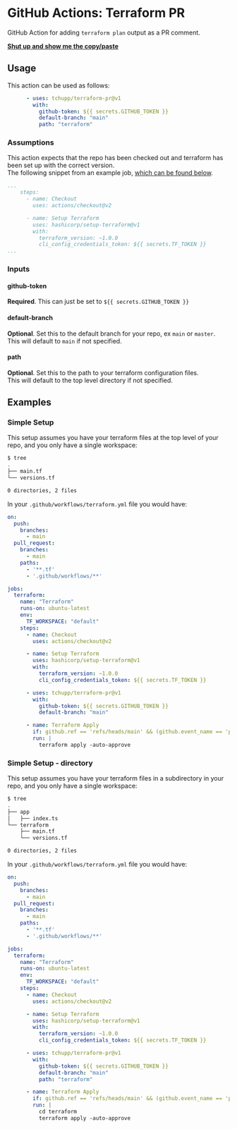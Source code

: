 # GitHub Actions: Terraform PR

GitHub Action for adding `terraform plan` output as a PR comment.

**[Shut up and show me the copy/paste](#examples)**

## Usage

This action can be used as follows:
```yaml
      - uses: tchupp/terraform-pr@v1
        with:
          github-token: ${{ secrets.GITHUB_TOKEN }}
          default-branch: "main"
          path: "terraform"
```

### Assumptions

This action expects that the repo has been checked out and terraform has been set up with the correct version.  
The following snippet from an example job, [which can be found below](#simple-setup).
```yaml
...
    steps:
      - name: Checkout
        uses: actions/checkout@v2

      - name: Setup Terraform
        uses: hashicorp/setup-terraform@v1
        with:
          terraform_version: ~1.0.0
          cli_config_credentials_token: ${{ secrets.TF_TOKEN }}
...
```

### Inputs

#### github-token

**Required**. This can just be set to `${{ secrets.GITHUB_TOKEN }}`

#### default-branch

**Optional**. Set this to the default branch for your repo, ex `main` or `master`.  
This will default to `main` if not specified.

#### path

**Optional**. Set this to the path to your terraform configuration files.  
This will default to the top level directory if not specified.

## Examples

### Simple Setup

This setup assumes you have your terraform files at the top level of your repo, and you only have a single workspace:
```bash
$ tree
.
├── main.tf
└── versions.tf

0 directories, 2 files
```

In your `.github/workflows/terraform.yml` file you would have:
```yaml
on:
  push:
    branches:
      - main
  pull_request:
    branches:
      - main
    paths:
      - '**.tf'
      - '.github/workflows/**'

jobs:
  terraform:
    name: "Terraform"
    runs-on: ubuntu-latest
    env:
      TF_WORKSPACE: "default"
    steps:
      - name: Checkout
        uses: actions/checkout@v2

      - name: Setup Terraform
        uses: hashicorp/setup-terraform@v1
        with:
          terraform_version: ~1.0.0
          cli_config_credentials_token: ${{ secrets.TF_TOKEN }}

      - uses: tchupp/terraform-pr@v1
        with:
          github-token: ${{ secrets.GITHUB_TOKEN }}
          default-branch: "main"

      - name: Terraform Apply
        if: github.ref == 'refs/heads/main' && (github.event_name == 'push' || github.event_name == 'schedule')
        run: |
          terraform apply -auto-approve
```

### Simple Setup - directory

This setup assumes you have your terraform files in a subdirectory in your repo, and you only have a single workspace:
```bash
$ tree
.
├── app
│   ├── index.ts
└── terraform
    ├── main.tf
    └── versions.tf

0 directories, 2 files
```

In your `.github/workflows/terraform.yml` file you would have:
```yaml
on:
  push:
    branches:
      - main
  pull_request:
    branches:
      - main
    paths:
      - '**.tf'
      - '.github/workflows/**'

jobs:
  terraform:
    name: "Terraform"
    runs-on: ubuntu-latest
    env:
      TF_WORKSPACE: "default"
    steps:
      - name: Checkout
        uses: actions/checkout@v2

      - name: Setup Terraform
        uses: hashicorp/setup-terraform@v1
        with:
          terraform_version: ~1.0.0
          cli_config_credentials_token: ${{ secrets.TF_TOKEN }}

      - uses: tchupp/terraform-pr@v1
        with:
          github-token: ${{ secrets.GITHUB_TOKEN }}
          default-branch: "main"
          path: "terraform"

      - name: Terraform Apply
        if: github.ref == 'refs/heads/main' && (github.event_name == 'push' || github.event_name == 'schedule')
        run: |
          cd terraform
          terraform apply -auto-approve
```
